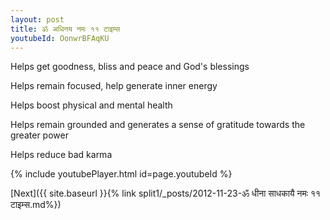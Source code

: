 ```yaml
---
layout: post
title: ॐ अधिनय नमः ११ टाइम्स
youtubeId: OonwrBFAqKU
---
```

 
 
Helps get goodness, bliss and peace and God's blessings
 
Helps remain focused, help generate inner energy 
 
Helps boost physical and mental health 
 
Helps remain grounded and generates a sense of gratitude towards the greater power 
 
Helps reduce bad karma
 
 
 
 


{% include youtubePlayer.html id=page.youtubeId %}
 
[Next]({{ site.baseurl }}{% link  split1/_posts/2012-11-23-ॐ धीना साधकायै नमः ११ टाइम्स.md%})
 
